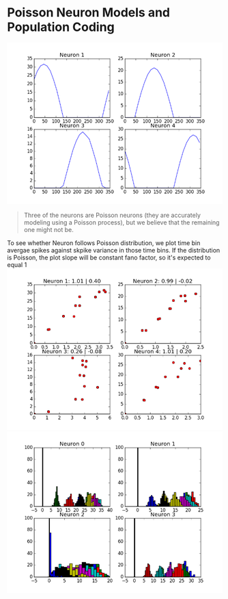 # Poisson Neuron Models and Population Coding
![Alt text](https://raw.githubusercontent.com/abaybektursun/Comp_Neuroscience_UoW/master/Week4/imgs/tuning_curves.png)

> Three of the neurons are Poisson neurons (they are accurately modeling using a Poisson process), but we believe that the remaining one might not be.

To see whether Neuron follows Poisson distribution, we plot time bin avergae spikes against skpike variance in those time bins. If the distribution is Poisson, the plot slope will be constant fano factor, so it's expected to equal 1
![Alt text](https://raw.githubusercontent.com/abaybektursun/Comp_Neuroscience_UoW/master/Week4/imgs/poisson.png)
![Alt text](https://raw.githubusercontent.com/abaybektursun/Comp_Neuroscience_UoW/master/Week4/imgs/dist.png)
